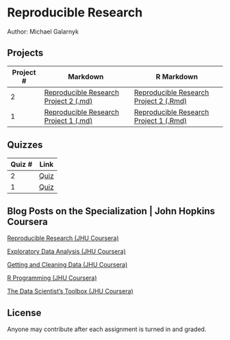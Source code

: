 # Reproducible Research
Author: Michael Galarnyk <br />

## Projects 
Project # | Markdown | R Markdown
--- | --- | ---
2 |  [Reproducible Research Project 2 (.md)](https://github.com/mGalarnyk/datasciencecoursera/blob/master/5_Reproducible_Research/project2/ReproducibleResearchProject2.md)  | [Reproducible Research Project 2 (.Rmd)](https://github.com/mGalarnyk/datasciencecoursera/blob/master/5_Reproducible_Research/project2/ReproducibleResearchProject2.rmd)
1 |  [Reproducible Research Project 1 (.md)](https://github.com/mGalarnyk/datasciencecoursera/blob/master/5_Reproducible_Research/project1/%F0%9D%99%BF%F0%9D%99%B0%F0%9D%9F%B7_%F0%9D%9A%9D%F0%9D%9A%8E%F0%9D%9A%96%F0%9D%9A%99%F0%9D%9A%95%F0%9D%9A%8A%F0%9D%9A%9D%F0%9D%9A%8E.md) | [Reproducible Research Project 1 (.Rmd)](https://github.com/mGalarnyk/datasciencecoursera/blob/master/5_Reproducible_Research/project1/%F0%9D%99%BF%F0%9D%99%B0%F0%9D%9F%B7_%F0%9D%9A%9D%F0%9D%9A%8E%F0%9D%9A%96%F0%9D%9A%99%F0%9D%9A%95%F0%9D%9A%8A%F0%9D%9A%9D%F0%9D%9A%8E.Rmd)

## Quizzes
Quiz # | Link 
--- | --- 
2 | [Quiz](https://github.com/mGalarnyk/datasciencecoursera/blob/master/5_Reproducible_Research/quizzes/quiz2.md)
1 | [Quiz](https://github.com/mGalarnyk/datasciencecoursera/blob/master/5_Reproducible_Research/quizzes/quiz1.md)

## Blog Posts on the Specialization | John Hopkins Coursera

[Reproducible Research (JHU Coursera)](https://medium.com/@GalarnykMichael/reproducible-research-jhu-coursera-course-5-ad0188bfc53b "Review + data.table")

[Exploratory Data Analysis (JHU Coursera)](https://medium.com/@GalarnykMichael/exploratory-data-analysis-jhu-coursera-course-4-4a908e0d30d8#.xa8rl6ryj "Review + data.table")

[Getting and Cleaning Data (JHU Coursera)](https://medium.com/@GalarnykMichael/getting-and-cleaning-data-jhu-coursera-course-3-c3635747858b#.y93kqfa0u "Review + data.table")

[R Programming (JHU Coursera)](https://medium.com/@GalarnykMichael/in-progress-review-course-2-r-programming-jhu-coursera-ad27086d8438#.bzzr29fvo "Review + data.table")

[The Data Scientist’s Toolbox (JHU Coursera)](https://medium.com/@GalarnykMichael/review-course-1-the-data-scientists-toolbox-jhu-coursera-4d7459458821#.5jpg133ln "Review + Going over Parts of Quiz")

## License
Anyone may contribute after each assignment is turned in and graded. 
